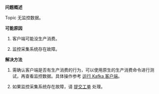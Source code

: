 **问题概述**

Topic 无监控数据。

**可能原因**

1. 客户端可能没生产消费。

2. 监控采集系统存在故障。

**解决方法**

1. 需确认客户端是否有生产消费的行为，可以使用原生的生产消费命令进行测试，再查看监控数据。具体操作参考 [运行 Kafka 客户端](https://cloud.tencent.com/document/product/597/56840)。

2. 如果监控采集系统存在故障，请 [提交工单](https://console.cloud.tencent.com/workorder/category) 处理。

